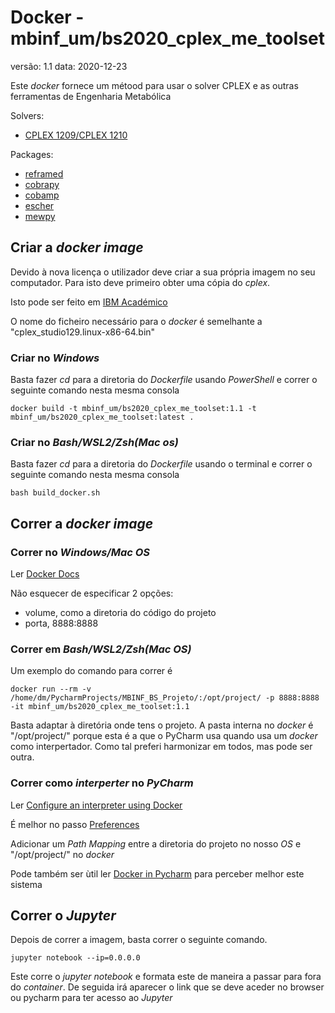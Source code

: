 # Docker - mbinf_um/bs2020_cplex_me_toolset
versão: 1.1
data: 2020-12-23

Este *docker* fornece um métood para usar o solver CPLEX e as outras ferramentas de Engenharia Metabólica

Solvers:
- [CPLEX 1209/CPLEX 1210](https://www.ibm.com/analytics/cplex-optimizer)

Packages:
- [reframed](https://github.com/cdanielmachado/reframed)
- [cobrapy](https://github.com/opencobra/cobrapy)
- [cobamp](https://github.com/BioSystemsUM/cobamp)
- [escher](https://github.com/zakandrewking/escher)
- [mewpy](https://github.com/BioSystemsUM/mewpy)

## Criar a *docker image*

Devido à nova licença o utilizador deve criar a sua própria imagem no seu computador. Para isto deve primeiro obter uma cópia do *cplex*.

Isto pode ser feito em [IBM Académico](ibm.biz/CPLEXonAI)

O nome do ficheiro necessário para o *docker* é semelhante a "cplex_studio129.linux-x86-64.bin"

### Criar no *Windows*

Basta fazer *cd* para a diretoria do *Dockerfile* usando *PowerShell* e correr o seguinte comando nesta mesma consola

```shell script
docker build -t mbinf_um/bs2020_cplex_me_toolset:1.1 -t mbinf_um/bs2020_cplex_me_toolset:latest .
```

### Criar no *Bash/WSL2/Zsh(Mac os)*

Basta fazer *cd* para a diretoria do *Dockerfile* usando o terminal e correr o seguinte comando nesta mesma consola

```shell script
bash build_docker.sh
```

## Correr a *docker image*

### Correr no *Windows/Mac OS*

Ler [Docker Docs](https://docs.docker.com/desktop/dashboard/#run-an-image-as-a-container)

Não esquecer de especificar 2 opções:
- volume, como a diretoria do código do projeto
- porta, 8888:8888

### Correr em *Bash/WSL2/Zsh(Mac OS)*

Um exemplo do comando para correr é

```shell script
docker run --rm -v /home/dm/PycharmProjects/MBINF_BS_Projeto/:/opt/project/ -p 8888:8888 -it mbinf_um/bs2020_cplex_me_toolset:1.1
```

Basta adaptar à diretória onde tens o projeto.
A pasta interna no *docker* é "/opt/project/" porque esta é a que o PyCharm usa quando usa um *docker* como interpertador. Como tal preferi harmonizar em todos, mas pode ser outra. 

### Correr como *interperter* no *PyCharm*

Ler [Configure an interpreter using Docker﻿](https://www.jetbrains.com/help/pycharm/using-docker-as-a-remote-interpreter.html#debug)

É melhor no passo [Preferences](https://www.jetbrains.com/help/pycharm/using-docker-as-a-remote-interpreter.html#config-docker)

Adicionar um *Path Mapping* entre a diretoria do projeto no nosso *OS* e "/opt/project/" no *docker*

Pode também ser ùtil ler [Docker in Pycharm](https://www.jetbrains.com/help/pycharm/docker.html#run-containers) para perceber melhor este sistema

## Correr o *Jupyter*

Depois de correr a imagem, basta correr o seguinte comando.

```shell script
jupyter notebook --ip=0.0.0.0
```

Este corre o *jupyter notebook* e formata este de maneira a passar para fora do *container*. De seguida irá aparecer o link que se deve aceder no browser ou pycharm para ter acesso ao *Jupyter*